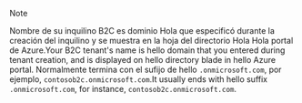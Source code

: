 > [!NOTE]
> <span data-ttu-id="b3311-101">Nombre de su inquilino B2C es dominio Hola que especificó durante la creación del inquilino y se muestra en la hoja del directorio Hola Hola portal de Azure.</span><span class="sxs-lookup"><span data-stu-id="b3311-101">Your B2C tenant's name is hello domain that you entered during tenant creation, and is displayed on hello directory blade in hello Azure portal.</span></span>  <span data-ttu-id="b3311-102">Normalmente termina con el sufijo de hello `.onmicrosoft.com`, por ejemplo, `contosob2c.onmicrosoft.com`.</span><span class="sxs-lookup"><span data-stu-id="b3311-102">It usually ends with hello suffix `.onmicrosoft.com`, for instance, `contosob2c.onmicrosoft.com`.</span></span>
> 
> 

